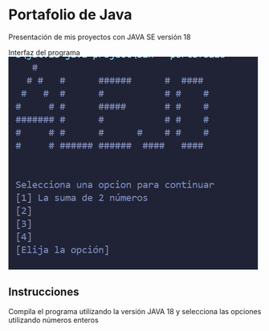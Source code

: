 
# Portafolio de Java

Presentación de mis proyectos con JAVA SE versión 18

Interfaz del programa
![Logo](https://github.com/alejos89/Portafolio-de-java/blob/main/Captura%20de%20pantalla%202025-03-18%20085444.png?raw=true)




## Instrucciones
Compila el programa utilizando la versión JAVA 18 y selecciona las opciones utilizando números enteros